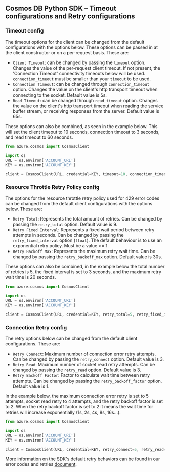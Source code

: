 ## Cosmos DB Python SDK – Timeout configurations and Retry configurations

### Timeout config

The timeout options for the client can be changed from the default configurations with the options below. 
These options can be passed in at the client constructor or on a per-request basis. These are:
- `Client Timeout`: can be changed by passing the `timeout` option. Changes the value of the per-request client timeout. If not present,
the 'Connection Timeout' connectivity timeouts below will be used. `connection_timeout` must be smaller than your `timeout` to be used.
- `Connection Timeout`: can be changed through `connection_timeout` option. Changes the value on the client's http transport timeout when
connecting to the socket. Default value is 5s. 
- `Read Timeout`: can be changed through `read_timeout` option. Changes the value on the client's http transport timeout when
reading the service buffer stream, or receiving responses from the server. Default value is 65s.

These options can also be combined, as seen in the example below.
This will set the client timeout to 10 seconds, connection timeout to 3 seconds, and read timeout to 60 seconds.
```python
from azure.cosmos import CosmosClient

import os
URL = os.environ['ACCOUNT_URI']
KEY = os.environ['ACCOUNT_KEY']

client = CosmosClient(URL, credential=KEY, timeout=10, connection_timeout=3, read_timeout=60)
```


### Resource Throttle Retry Policy config

The options for the resource throttle retry policy used for 429 error codes can be changed from the default client configurations with the options below. These are:
- `Retry Total`: Represents the total amount of retries. Can be changed by passing the `retry_total` option. Default value is 9.
- `Retry Fixed Interval`: Represents a fixed wait period between retry attempts in seconds. Can be changed by passing the
`retry_fixed_interval` option (`float`). The default behaviour is to use an exponential retry policy. Must be a value >= 1.
- `Retry Backoff Max`: Represents the maximum retry wait time. Can be changed by passing the `retry_backoff_max` option. Default value is 30s.

These options can also be combined, in the example below the total number of retries is 5, the fixed interval is set to 3 seconds, and the maximum retry wait time is 20 seconds.

```python
from azure.cosmos import CosmosClient

import os
URL = os.environ['ACCOUNT_URI']
KEY = os.environ['ACCOUNT_KEY']

client = CosmosClient(URL, credential=KEY, retry_total=5, retry_fixed_interval=3.0, retry_backoff_max=20)
```

### Connection Retry config

The retry options below can be changed from the default client configurations. These are:
- `Retry Connect`: Maximum number of connection error retry attempts. Can be changed by passing the `retry_connect` option. Default value is 3.
- `Retry Read`: Maximum number of socket read retry attempts. Can be changed by passing the `retry_read` option. Default value is 3.
- `Retry Backoff Factor`: Factor to calculate wait time between retry attempts. Can be changed by passing the `retry_backoff_factor` option. Default value is 1.

In the example below, the maximum connection error retry is set to 5 attempts, socket read retry to 4 attempts, and the retry backoff factor is set to 2.
When the retry backoff factor is set to 2 it means the wait time for retries will increase exponentially (1s, 2s, 4s, 8s, 16s...).
```python
from azure.cosmos import CosmosClient

import os
URL = os.environ['ACCOUNT_URI']
KEY = os.environ['ACCOUNT_KEY']

client = CosmosClient(URL, credential=KEY, retry_connect=5, retry_read=4, retry_backoff_factor=2)
```

More information on the SDK's default retry behaviors can be found in our error codes and retries [document](https://github.com/Azure/azure-sdk-for-python/blob/main/sdk/cosmos/azure-cosmos/docs/ErrorCodesAndRetries.md).